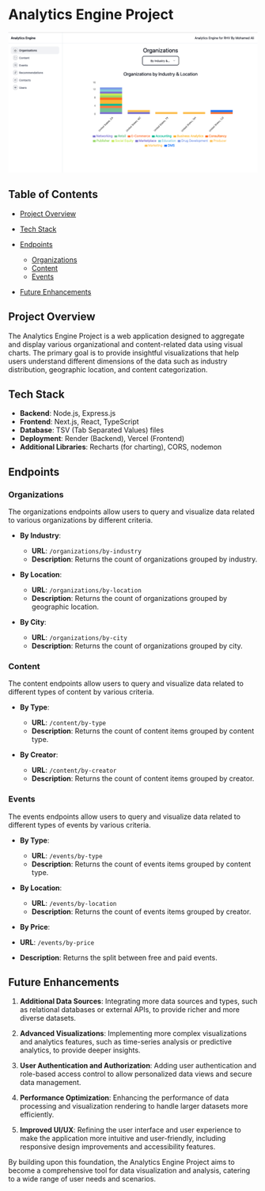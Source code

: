 # Analytics Engine Project

![Analytics Engine Project](client/public/analyticsEngineScreenshot.png)

## Table of Contents
- [Project Overview](#project-overview)
- [Tech Stack](#tech-stack)
- [Endpoints](#endpoints)
  - [Organizations](#organizations)
  - [Content](#content)
  - [Events](#events)
    
- [Future Enhancements](#future-enhancements)

## Project Overview
The Analytics Engine Project is a web application designed to aggregate and display various organizational and content-related data using visual charts. The primary goal is to provide insightful visualizations that help users understand different dimensions of the data such as industry distribution, geographic location, and content categorization.

## Tech Stack
- **Backend**: Node.js, Express.js
- **Frontend**: Next.js, React, TypeScript
- **Database**: TSV (Tab Separated Values) files
- **Deployment**: Render (Backend), Vercel (Frontend)
- **Additional Libraries**: Recharts (for charting), CORS, nodemon

## Endpoints
### Organizations
The organizations endpoints allow users to query and visualize data related to various organizations by different criteria.

- **By Industry**: 
  - **URL**: `/organizations/by-industry`
  - **Description**: Returns the count of organizations grouped by industry.
  
- **By Location**:
  - **URL**: `/organizations/by-location`
  - **Description**: Returns the count of organizations grouped by geographic location.
  
- **By City**:
  - **URL**: `/organizations/by-city`
  - **Description**: Returns the count of organizations grouped by city.

### Content
The content endpoints allow users to query and visualize data related to different types of content by various criteria.

- **By Type**:
  - **URL**: `/content/by-type`
  - **Description**: Returns the count of content items grouped by content type.
  
- **By Creator**:
  - **URL**: `/content/by-creator`
  - **Description**: Returns the count of content items grouped by creator.
 
### Events
The events endpoints allow users to query and visualize data related to different types of events by various criteria.

- **By Type**:
  - **URL**: `/events/by-type`
  - **Description**: Returns the count of events items grouped by content type.
  
- **By Location**:
  - **URL**: `/events/by-location`
  - **Description**: Returns the count of events items grouped by creator.

 - **By Price**:
  - **URL**: `/events/by-price`
  - **Description**: Returns the split between free and paid events.

## Future Enhancements
1. **Additional Data Sources**: Integrating more data sources and types, such as relational databases or external APIs, to provide richer and more diverse datasets.

2. **Advanced Visualizations**: Implementing more complex visualizations and analytics features, such as time-series analysis or predictive analytics, to provide deeper insights.

3. **User Authentication and Authorization**: Adding user authentication and role-based access control to allow personalized data views and secure data management.

4. **Performance Optimization**: Enhancing the performance of data processing and visualization rendering to handle larger datasets more efficiently.

5. **Improved UI/UX**: Refining the user interface and user experience to make the application more intuitive and user-friendly, including responsive design improvements and accessibility features.

By building upon this foundation, the Analytics Engine Project aims to become a comprehensive tool for data visualization and analysis, catering to a wide range of user needs and scenarios.
